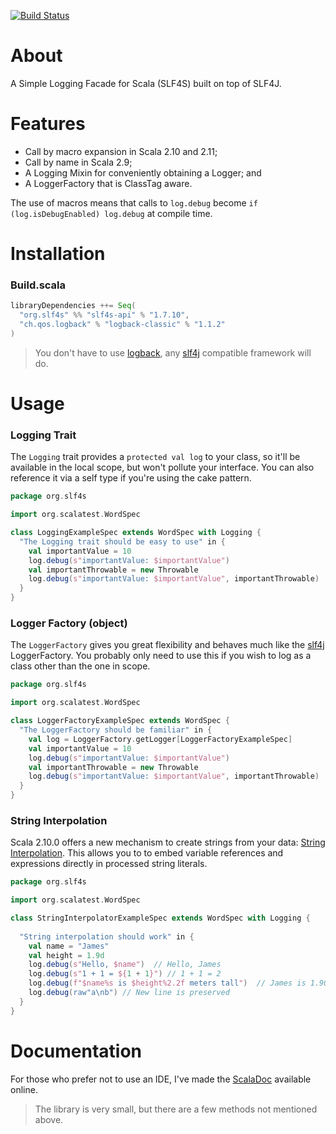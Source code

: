 [![Build Status](https://travis-ci.org/mattroberts297/slf4s.png?branch=2.10)](https://travis-ci.org/mattroberts297/slf4s)

# About
A Simple Logging Facade for Scala (SLF4S) built on top of SLF4J.

# Features
* Call by macro expansion in Scala 2.10 and 2.11;
* Call by name in Scala 2.9;
* A Logging Mixin for conveniently obtaining a Logger; and
* A LoggerFactory that is ClassTag aware.

The use of macros means that calls to `log.debug` become `if (log.isDebugEnabled) log.debug` at compile time.

# Installation
### Build.scala
```scala
libraryDependencies ++= Seq(
  "org.slf4s" %% "slf4s-api" % "1.7.10",
  "ch.qos.logback" % "logback-classic" % "1.1.2"
)
```

> You don't have to use [logback](http://logback.qos.ch/), any [slf4j](http://www.slf4j.org/) compatible framework will do.

# Usage
### Logging Trait
The `Logging` trait provides a `protected val log` to your class, so it'll be available in the local scope, but won't pollute your interface. You can also reference it via a self type if you're using the cake pattern.
```scala
package org.slf4s

import org.scalatest.WordSpec

class LoggingExampleSpec extends WordSpec with Logging {
  "The Logging trait should be easy to use" in {
    val importantValue = 10
    log.debug(s"importantValue: $importantValue")
    val importantThrowable = new Throwable
    log.debug(s"importantValue: $importantValue", importantThrowable)
  }
}
```

### Logger Factory (object)
The `LoggerFactory` gives you great flexibility and behaves much like the [slf4j](http://www.slf4j.org/) LoggerFactory. You probably only need to use this if you wish to log as a class other than the one in scope.
``` scala
package org.slf4s

import org.scalatest.WordSpec

class LoggerFactoryExampleSpec extends WordSpec {
  "The LoggerFactory should be familiar" in {
    val log = LoggerFactory.getLogger[LoggerFactoryExampleSpec]
    val importantValue = 10
    log.debug(s"importantValue: $importantValue")
    val importantThrowable = new Throwable
    log.debug(s"importantValue: $importantValue", importantThrowable)
  }
}
```

### String Interpolation
Scala 2.10.0 offers a new mechanism to create strings from your data: [String Interpolation](http://docs.scala-lang.org/overviews/core/string-interpolation.html). This allows you to to embed variable references and expressions directly in processed string literals.

``` scala
package org.slf4s

import org.scalatest.WordSpec

class StringInterpolatorExampleSpec extends WordSpec with Logging {
  
  "String interpolation should work" in {
    val name = "James"
    val height = 1.9d
    log.debug(s"Hello, $name")  // Hello, James
    log.debug(s"1 + 1 = ${1 + 1}") // 1 + 1 = 2
    log.debug(f"$name%s is $height%2.2f meters tall")  // James is 1.90 meters tall
    log.debug(raw"a\nb") // New line is preserved
  }
}
```

# Documentation
For those who prefer not to use an IDE, I've made the [ScalaDoc](http://slf4s.org/api/1.7.10/) available online.

> The library is very small, but there are a few methods not mentioned above.
